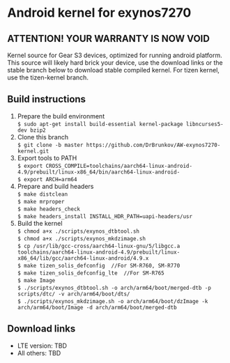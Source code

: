 # Android kernel for exynos7270
## ATTENTION! YOUR WARRANTY IS NOW VOID
Kernel source for Gear S3 devices, optimized for running android platform.  
This source will likely hard brick your device, use the download links or the stable branch below to download stable compiled kernel.
For tizen kernel, use the tizen-kernel branch.

## Build instructions
1. Prepare the build environment  
	```$ sudo apt-get install build-essential kernel-package libncurses5-dev bzip2```
2. Clone this branch  
	```$ git clone -b master https://github.com/DrBrunkov/AW-exynos7270-kernel.git```
3. Export tools to PATH  
	```$ export CROSS_COMPILE=toolchains/aarch64-linux-android-4.9/prebuilt/linux-x86_64/bin/aarch64-linux-android-```  
	```$ export ARCH=arm64```
4. Prepare and build headers  
	```$ make distclean```  
	```$ make mrproper```  
	```$ make headers_check```  
	```$ make headers_install INSTALL_HDR_PATH=uapi-headers/usr```  
5. Build the kernel  
	```$ chmod a+x ./scripts/exynos_dtbtool.sh```  
	```$ chmod a+x ./scripts/exynos_mkdzimage.sh```  
	```$ cp /usr/lib/gcc-cross/aarch64-linux-gnu/5/libgcc.a toolchains/aarch64-linux-android-4.9/prebuilt/linux-x86_64/lib/gcc/aarch64-linux-android/4.9.x```  
	```$ make tizen_solis_defconfig  //For SM-R760, SM-R770```  
	```$ make tizen_solis_defconfig_lte  //For SM-R765```  
	```$ make Image```  
	```$ ./scripts/exynos_dtbtool.sh -o arch/arm64/boot/merged-dtb -p scripts/dtc/ -v arch/arm64/boot/dts/```  
	```$ ./scripts/exynos_mkdzimage.sh -o arch/arm64/boot/dzImage -k arch/arm64/boot/Image -d arch/arm64/boot/merged-dtb```  
## Download links
* LTE version: TBD
* All others: TBD
